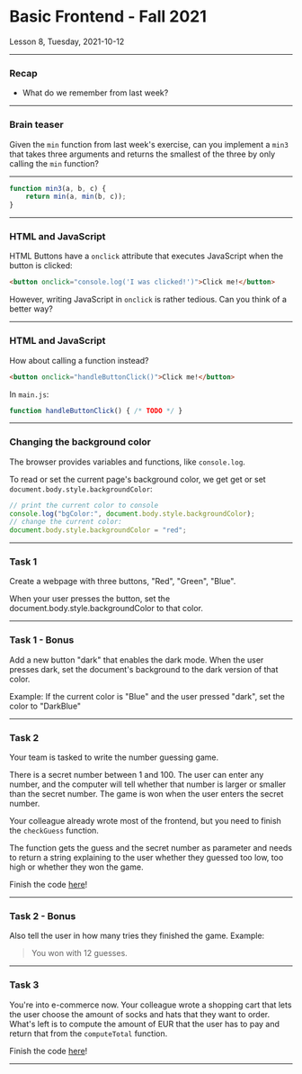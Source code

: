 <!-- .slide: id="lesson8" -->

# Basic Frontend - Fall 2021

Lesson 8, Tuesday, 2021-10-12

---

### Recap

* What do we remember from last week?

---

### Brain teaser

Given the `min` function from last week's exercise, can you implement a `min3` that takes three arguments and returns the smallest of the three by only calling the `min` function?

---

```js
function min3(a, b, c) {
    return min(a, min(b, c));
}
```

---

### HTML and JavaScript

HTML Buttons have a `onclick` attribute that executes JavaScript when the button is clicked:

```html
<button onclick="console.log('I was clicked!')">Click me!</button>
```

However, writing JavaScript in `onclick` is rather tedious. Can you think of a better way?

---

### HTML and JavaScript

How about calling a function instead?

```html
<button onclick="handleButtonClick()">Click me!</button>
```

In `main.js`:

```js
function handleButtonClick() { /* TODO */ }
```

---

### Changing the background color

The browser provides variables and functions, like `console.log`.

To read or set the current page's background color, we get get or set `document.body.style.backgroundColor`:

```js
// print the current color to console
console.log("bgColor:", document.body.style.backgroundColor);
// change the current color:
document.body.style.backgroundColor = "red";
```

---

### Task 1

Create a webpage with three buttons, "Red", "Green", "Blue".

When your user presses the button, set the document.body.style.backgroundColor to that color.

---

### Task 1 - Bonus

Add a new button "dark" that enables the dark mode. When the user presses dark, set the document's background to the dark version of that color.

Example: If the current color is "Blue" and the user pressed "dark", set the color to "DarkBlue"

---

### Task 2

Your team is tasked to write the number guessing game.

There is a secret number between 1 and 100. The user can enter any number, and the computer will tell whether that number is larger or smaller than the secret number. The game is won when the user enters the secret number.

Your colleague already wrote most of the frontend, but you need to finish the `checkGuess` function.

The function gets the guess and the secret number as parameter and needs to return a string explaining to the user whether they guessed too low, too high or whether they won the game.

Finish the code [here](https://github.com/ReDI-School/js-berlin-2021-fall/tree/main/exercises/2021-10-12/number_guessing)!

---

### Task 2 - Bonus

Also tell the user in how many tries they finished the game. Example:

> You won with 12 guesses.

---

### Task 3

You're into e-commerce now. Your colleague wrote a shopping cart that lets the user choose the amount of socks and hats that they want to order. What's left is to compute the amount of EUR that the user has to pay and return that from the `computeTotal` function.

Finish the code [here](https://github.com/ReDI-School/js-berlin-2021-fall/tree/main/exercises/2021-10-12/webshop)!

---
